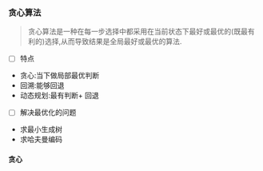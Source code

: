 ### 贪心算法

> 贪心算法是一种在每一步选择中都采用在当前状态下最好或最优的(既最有利的)选择,从而导致结果是全局最好或最优的算法.

- [ ] 特点
- 贪心:当下做局部最优判断
- 回溯:能够回退
- 动态规划:最有判断+ 回退

- [ ] 解决最优化的问题
- 求最小生成树
- 求哈夫曼编码

#### 贪心




